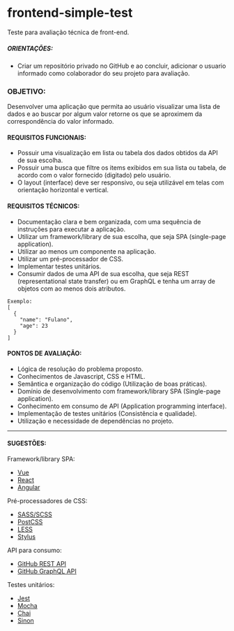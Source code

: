 # frontend-simple-test
Teste para avaliação técnica de front-end.

##### ORIENTAÇÕES:
- Criar um repositório privado no GitHub e ao concluir, adicionar o usuario informado como colaborador do seu projeto para avaliação.

### OBJETIVO:
  Desenvolver uma aplicação que permita ao usuário visualizar uma lista de dados e ao buscar por algum valor retorne os que se aproximem da correspondência do valor informado.

#### REQUISITOS FUNCIONAIS:
- Possuir uma visualização em lista ou tabela dos dados obtidos da API de sua escolha.
- Possuir uma busca que filtre os items exibidos em sua lista ou tabela, de acordo com o valor fornecido (digitado) pelo usuário.
- O layout (interface) deve ser responsivo, ou seja utilizável em telas com orientação horizontal e vertical.
  
#### REQUISITOS TÉCNICOS:
- Documentação clara e bem organizada, com uma sequência de instruções para executar a aplicação.
- Utilizar um framework/library de sua escolha, que seja SPA (single-page application).
- Utilizar ao menos um componente na aplicação.
- Utilizar um pré-processador de CSS.
- Implementar testes unitários.
- Consumir dados de uma API de sua escolha, que seja REST (representational state transfer) ou em GraphQL e tenha um array de objetos com ao menos dois atributos.
```
Exemplo: 
[
  {
    "name": "Fulano",
    "age": 23
  }
]
```

#### PONTOS DE AVALIAÇÃO:
- Lógica de resolução do problema proposto.
- Conhecimentos de Javascript, CSS e HTML.
- Semântica e organização do código (Utilização de boas práticas).
- Domínio de desenvolvimento com framework/library SPA (Single-page application).
- Conhecimento em consumo de API (Application programming interface).
- Implementação de testes unitários (Consistência e qualidade).
- Utilização e necessidade de dependências no projeto.

---

#### SUGESTÕES:

Framework/library SPA:
- [Vue](https://vuejs.org/)
- [React](https://reactjs.org/)
- [Angular](https://angular.io/)

Pré-processadores de CSS:
- [SASS/SCSS](https://sass-lang.com/)
- [PostCSS](https://postcss.org/)
- [LESS](http://lesscss.org/)
- [Stylus](https://stylus-lang.com/)

API para consumo:
- [GitHub REST API](https://developer.github.com/v3/)
- [GitHub GraphQL API](https://developer.github.com/v4/)

Testes unitários:
- [Jest](https://jestjs.io/)
- [Mocha](https://mochajs.org/)
- [Chai](https://www.chaijs.com/)
- [Sinon](https://sinonjs.org/)
